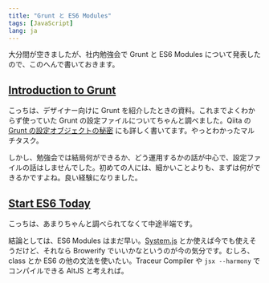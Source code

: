 ```yaml
---
title: "Grunt と ES6 Modules"
tags: [JavaScript]
lang: ja
---
```


大分間が空きましたが、社内勉強会で Grunt と ES6 Modules について発表したので、このへんで書いておきます。

## [Introduction to Grunt](https://speakerdeck.com/shuhei/introduction-to-grunt)

こっちは、デザイナー向けに Grunt を紹介したときの資料。これまでよくわからず使っていた Grunt の設定ファイルについてちゃんと調べました。Qiita の[Grunt の設定オブジェクトの秘密](http://qiita.com/shuhei/items/1156a795903b55d6b0d7) にも詳しく書いてます。やっとわかったマルチタスク。

しかし、勉強会では結局何ができるか、どう運用するかの話が中心で、設定ファイルの話はしませんでした。初めての人には、細かいことよりも、まずは何ができるかですよね。良い経験になりました。

<script async class="speakerdeck-embed" data-id="39e78f00fade0131d88d6a0d18b48761" data-ratio="1.33333333333333" src="//speakerdeck.com/assets/embed.js"></script>

## [Start ES6 Today](https://speakerdeck.com/shuhei/start-es6-modules-today)

こっちは、あまりちゃんと調べられてなくて中途半端です。

結論としては、ES6 Modules はまだ早い。[System.js](https://github.com/systemjs/systemjs) とか使えば今でも使えそうだけど、それなら Browerify でいいかなというのが今の気分です。むしろ、class とか ES6 の他の文法を使いたい。Traceur Compiler や `jsx --harmony` でコンパイルできる AltJS と考えれば。

<script async class="speakerdeck-embed" data-id="b07645a0fadf0131d88c6a0d18b48761" data-ratio="1.33333333333333" src="//speakerdeck.com/assets/embed.js"></script>
